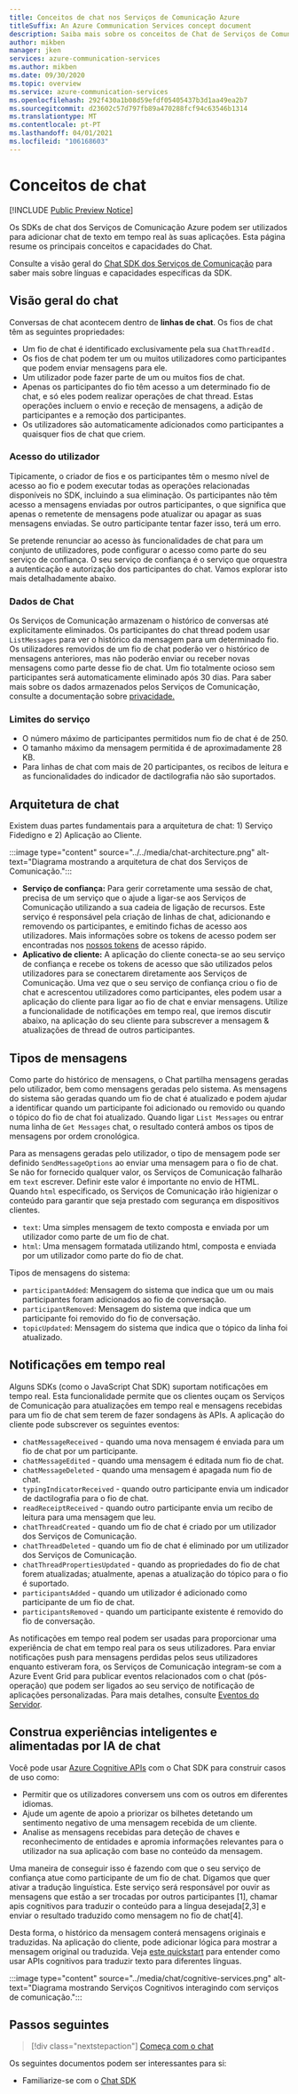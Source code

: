 ```yaml
---
title: Conceitos de chat nos Serviços de Comunicação Azure
titleSuffix: An Azure Communication Services concept document
description: Saiba mais sobre os conceitos de Chat de Serviços de Comunicação.
author: mikben
manager: jken
services: azure-communication-services
ms.author: mikben
ms.date: 09/30/2020
ms.topic: overview
ms.service: azure-communication-services
ms.openlocfilehash: 292f430a1b08d59efdf05405437b3d1aa49ea2b7
ms.sourcegitcommit: d23602c57d797fb89a470288fcf94c63546b1314
ms.translationtype: MT
ms.contentlocale: pt-PT
ms.lasthandoff: 04/01/2021
ms.locfileid: "106168603"
---
```

# <a name="chat-concepts"></a>Conceitos de chat 

[!INCLUDE [Public Preview Notice](../../includes/public-preview-include-chat.md)]

Os SDKs de chat dos Serviços de Comunicação Azure podem ser utilizados para adicionar chat de texto em tempo real às suas aplicações. Esta página resume os principais conceitos e capacidades do Chat.    

Consulte a visão geral do [Chat SDK dos Serviços de Comunicação](./sdk-features.md) para saber mais sobre línguas e capacidades específicas da SDK.  

## <a name="chat-overview"></a>Visão geral do chat    

Conversas de chat acontecem dentro de **linhas de chat**. Os fios de chat têm as seguintes propriedades:

- Um fio de chat é identificado exclusivamente pela sua `ChatThreadId` . 
- Os fios de chat podem ter um ou muitos utilizadores como participantes que podem enviar mensagens para ele. 
- Um utilizador pode fazer parte de um ou muitos fios de chat. 
- Apenas os participantes do fio têm acesso a um determinado fio de chat, e só eles podem realizar operações de chat thread. Estas operações incluem o envio e receção de mensagens, a adição de participantes e a remoção dos participantes. 
- Os utilizadores são automaticamente adicionados como participantes a quaisquer fios de chat que criem.

### <a name="user-access"></a>Acesso do utilizador
Tipicamente, o criador de fios e os participantes têm o mesmo nível de acesso ao fio e podem executar todas as operações relacionadas disponíveis no SDK, incluindo a sua eliminação. Os participantes não têm acesso a mensagens enviadas por outros participantes, o que significa que apenas o remetente de mensagens pode atualizar ou apagar as suas mensagens enviadas. Se outro participante tentar fazer isso, terá um erro. 

Se pretende renunciar ao acesso às funcionalidades de chat para um conjunto de utilizadores, pode configurar o acesso como parte do seu serviço de confiança. O seu serviço de confiança é o serviço que orquestra a autenticação e autorização dos participantes do chat. Vamos explorar isto mais detalhadamente abaixo.  

### <a name="chat-data"></a>Dados de Chat 
Os Serviços de Comunicação armazenam o histórico de conversas até explicitamente eliminados. Os participantes do chat thread podem usar `ListMessages` para ver o histórico da mensagem para um determinado fio. Os utilizadores removidos de um fio de chat poderão ver o histórico de mensagens anteriores, mas não poderão enviar ou receber novas mensagens como parte desse fio de chat. Um fio totalmente ocioso sem participantes será automaticamente eliminado após 30 dias. Para saber mais sobre os dados armazenados pelos Serviços de Comunicação, consulte a documentação sobre [privacidade.](../privacy.md)  

### <a name="service-limits"></a>Limites do serviço  
- O número máximo de participantes permitidos num fio de chat é de 250.   
- O tamanho máximo da mensagem permitida é de aproximadamente 28 KB.  
- Para linhas de chat com mais de 20 participantes, os recibos de leitura e as funcionalidades do indicador de dactilografia não são suportados.    

## <a name="chat-architecture"></a>Arquitetura de chat    

Existem duas partes fundamentais para a arquitetura de chat: 1) Serviço Fidedigno e 2) Aplicação ao Cliente.    

:::image type="content" source="../../media/chat-architecture.png" alt-text="Diagrama mostrando a arquitetura de chat dos Serviços de Comunicação."::: 

 - **Serviço de confiança:** Para gerir corretamente uma sessão de chat, precisa de um serviço que o ajude a ligar-se aos Serviços de Comunicação utilizando a sua cadeia de ligação de recursos. Este serviço é responsável pela criação de linhas de chat, adicionando e removendo os participantes, e emitindo fichas de acesso aos utilizadores. Mais informações sobre os tokens de acesso podem ser encontradas nos [nossos tokens](../../quickstarts/access-tokens.md) de acesso rápido.  
 - **Aplicativo de cliente:**  A aplicação do cliente conecta-se ao seu serviço de confiança e recebe os tokens de acesso que são utilizados pelos utilizadores para se conectarem diretamente aos Serviços de Comunicação. Uma vez que o seu serviço de confiança criou o fio de chat e acrescentou utilizadores como participantes, eles podem usar a aplicação do cliente para ligar ao fio de chat e enviar mensagens. Utilize a funcionalidade de notificações em tempo real, que iremos discutir abaixo, na aplicação do seu cliente para subscrever a mensagem & atualizações de thread de outros participantes.
    
        
## <a name="message-types"></a>Tipos de mensagens    

Como parte do histórico de mensagens, o Chat partilha mensagens geradas pelo utilizador, bem como mensagens geradas pelo sistema. As mensagens do sistema são geradas quando um fio de chat é atualizado e podem ajudar a identificar quando um participante foi adicionado ou removido ou quando o tópico do fio de chat foi atualizado. Quando ligar `List Messages` ou entrar numa linha de `Get Messages` chat, o resultado conterá ambos os tipos de mensagens por ordem cronológica.

Para as mensagens geradas pelo utilizador, o tipo de mensagem pode ser definido `SendMessageOptions` ao enviar uma mensagem para o fio de chat. Se não for fornecido qualquer valor, os Serviços de Comunicação falharão em `text` escrever. Definir este valor é importante no envio de HTML. Quando `html` especificado, os Serviços de Comunicação irão higienizar o conteúdo para garantir que seja prestado com segurança em dispositivos clientes.
 - `text`: Uma simples mensagem de texto composta e enviada por um utilizador como parte de um fio de chat. 
 - `html`: Uma mensagem formatada utilizando html, composta e enviada por um utilizador como parte do fio de chat. 

Tipos de mensagens do sistema: 
 - `participantAdded`: Mensagem do sistema que indica que um ou mais participantes foram adicionados ao fio de conversação.
 - `participantRemoved`: Mensagem do sistema que indica que um participante foi removido do fio de conversação.
 - `topicUpdated`: Mensagem do sistema que indica que o tópico da linha foi atualizado.

## <a name="real-time-notifications"></a>Notificações em tempo real  

Alguns SDKs (como o JavaScript Chat SDK) suportam notificações em tempo real. Esta funcionalidade permite que os clientes ouçam os Serviços de Comunicação para atualizações em tempo real e mensagens recebidas para um fio de chat sem terem de fazer sondagens às APIs. A aplicação do cliente pode subscrever os seguintes eventos:
 - `chatMessageReceived` - quando uma nova mensagem é enviada para um fio de chat por um participante.
 - `chatMessageEdited` - quando uma mensagem é editada num fio de chat. 
 - `chatMessageDeleted` - quando uma mensagem é apagada num fio de chat.   
 - `typingIndicatorReceived` - quando outro participante envia um indicador de dactilografia para o fio de chat.    
 - `readReceiptReceived` - quando outro participante envia um recibo de leitura para uma mensagem que leu.  
 - `chatThreadCreated` - quando um fio de chat é criado por um utilizador dos Serviços de Comunicação.    
 - `chatThreadDeleted` - quando um fio de chat é eliminado por um utilizador dos Serviços de Comunicação.    
 - `chatThreadPropertiesUpdated` - quando as propriedades do fio de chat forem atualizadas; atualmente, apenas a atualização do tópico para o fio é suportado. 
 - `participantsAdded` - quando um utilizador é adicionado como participante de um fio de chat.     
 - `participantsRemoved` - quando um participante existente é removido do fio de conversação.

As notificações em tempo real podem ser usadas para proporcionar uma experiência de chat em tempo real para os seus utilizadores. Para enviar notificações push para mensagens perdidas pelos seus utilizadores enquanto estiveram fora, os Serviços de Comunicação integram-se com a Azure Event Grid para publicar eventos relacionados com o chat (pós-operação) que podem ser ligados ao seu serviço de notificação de aplicações personalizadas. Para mais detalhes, consulte [Eventos do Servidor](https://docs.microsoft.com/azure/event-grid/event-schema-communication-services?toc=https%3A%2F%2Fdocs.microsoft.com%2Fen-us%2Fazure%2Fcommunication-services%2Ftoc.json&bc=https%3A%2F%2Fdocs.microsoft.com%2Fen-us%2Fazure%2Fbread%2Ftoc.json).


## <a name="build-intelligent-ai-powered-chat-experiences"></a>Construa experiências inteligentes e alimentadas por IA de chat   

Você pode usar [Azure Cognitive APIs](../../../cognitive-services/index.yml) com o Chat SDK para construir casos de uso como:

- Permitir que os utilizadores conversem uns com os outros em diferentes idiomas.  
- Ajude um agente de apoio a priorizar os bilhetes detetando um sentimento negativo de uma mensagem recebida de um cliente. 
- Analise as mensagens recebidas para deteção de chaves e reconhecimento de entidades e apromia informações relevantes para o utilizador na sua aplicação com base no conteúdo da mensagem.

Uma maneira de conseguir isso é fazendo com que o seu serviço de confiança atue como participante de um fio de chat. Digamos que quer ativar a tradução linguística. Este serviço será responsável por ouvir as mensagens que estão a ser trocadas por outros participantes [1], chamar apis cognitivos para traduzir o conteúdo para a língua desejada[2,3] e enviar o resultado traduzido como mensagem no fio de chat[4].

Desta forma, o histórico da mensagem conterá mensagens originais e traduzidas. Na aplicação do cliente, pode adicionar lógica para mostrar a mensagem original ou traduzida. Veja [este quickstart](../../../cognitive-services/translator/quickstart-translator.md) para entender como usar APIs cognitivos para traduzir texto para diferentes línguas. 
    
:::image type="content" source="../media/chat/cognitive-services.png" alt-text="Diagrama mostrando Serviços Cognitivos interagindo com serviços de comunicação."::: 

## <a name="next-steps"></a>Passos seguintes   

> [!div class="nextstepaction"] 
> [Começa com o chat](../../quickstarts/chat/get-started.md)    

Os seguintes documentos podem ser interessantes para si:  
- Familiarize-se com o [Chat SDK](sdk-features.md)
